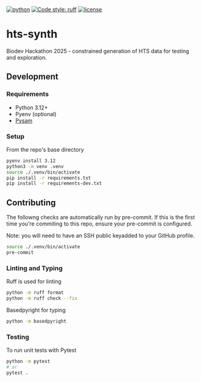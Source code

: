 [![python](https://img.shields.io/badge/Python-3.12-blue?style=for-the-badge&logo=python&logoColor=FFD43B)](https://docs.python.org/3.12/)
[![Code style: ruff](https://img.shields.io/badge/code%20style-ruff-D7FF64?style=for-the-badge&logo=ruff)](https://docs.astral.sh/ruff/)
[![license](https://img.shields.io/badge/License-MIT-a51931?style=for-the-badge)](LICENSE.txt)

# hts-synth

Biodev Hackathon 2025 - constrained generation of HTS data for testing and exploration.

## Development

### Requirements

- Python 3.12+
- Pyenv (optional)
- [Pysam](https://github.com/pysam-developers/pysam)

### Setup

From the repo's base directory

```sh
pyenv install 3.12
python3 -m venv .venv
source ./.venv/bin/activate
pip install -r requirements.txt
pip install -r requirements-dev.txt
```

## Contributing

The followng checks are automatically run by pre-commit.
If this is the first time you're commiting to this repo, ensure your pre-commit is configured.

Note: you will need to have an SSH public keyadded to your GitHub profile.

```bash
source ./.venv/bin/activate
pre-commit
```

### Linting and Typing

Ruff is used for linting

```sh
python -m ruff format
python -m ruff check --fix
```

Basedpyright for typing

```sh
python -m basedpyright
```

### Testing

To run unit tests with Pytest

```sh
python -m pytest
# or
pytest .
```
